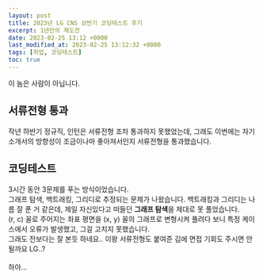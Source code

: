 ```yaml
---
layout: post
title: 2023년 LG CNS 상반기 코딩테스트 후기
excerpt: 1년만의 재도전
date: 2023-02-25 13:12 +0000
last_modified_at: 2023-02-25 13:12:32 +0000
tags: [취업, 코딩테스트]
toc: true
---
```


이 놈은 사람이 아닙니다.<br>

## 서류전형 통과

작년 하반기 정규직, 인턴은 서류전형 조차 통과하지 못했었는데, 그래도 이번에는 자기소개서의 방향성이 조금이나마 좋아져서인지 서류전형을 통과했습니다.<br>

## 코딩테스트

3시간 동안 3문제를 푸는 방식이었습니다.<br>
그래프 탐색, 백트래킹, 그리디로 추정되는 문제가 나왔습니다. 백트래킹과 그리디는 나름 잘 푼 거 같은데, 제일 자신있다고 떠들던 **그래프 탐색**을 제대로 못 풀었습니다.<br>
(r, c) 꼴로 주어지는 좌표 평면을 (x, y) 꼴의 그래프로 변형시켜 풀려다 보니 특정 케이스에서 오류가 발생했고, 그걸 고치지 못했습니다.<br>
그래도 전보다는 잘 본듯 하네요.. 이왕 서류전형도 붙여준 김에 면접 기회도 주시면 안될까요 LG..?<br><br>
하아...
